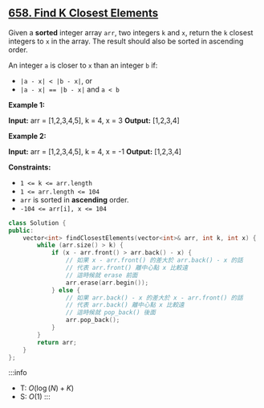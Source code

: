 ## [658\. Find K Closest Elements](https://leetcode.com/problems/find-k-closest-elements/)

Given a **sorted** integer array `arr`, two integers `k` and `x`, return the `k` closest integers to `x` in the array. The result should also be sorted in ascending order.

An integer `a` is closer to `x` than an integer `b` if:

- `|a - x| < |b - x|`, or
- `|a - x| == |b - x|` and `a < b`

**Example 1:**

**Input:** arr = \[1,2,3,4,5\], k = 4, x = 3
**Output:** \[1,2,3,4\]

**Example 2:**

**Input:** arr = \[1,2,3,4,5\], k = 4, x = -1
**Output:** \[1,2,3,4\]

**Constraints:**

- `1 <= k <= arr.length`
- `1 <= arr.length <= 104`
- `arr` is sorted in **ascending** order.
- `-104 <= arr[i], x <= 104`

```cpp
class Solution {
public:
    vector<int> findClosestElements(vector<int>& arr, int k, int x) {
        while (arr.size() > k) {
            if (x - arr.front() > arr.back() - x) {
                // 如果 x - arr.front() 的差大於 arr.back() - x 的話
                // 代表 arr.front() 離中心點 x 比較遠
                // 這時候就 erase 前面
                arr.erase(arr.begin());
            } else {
                // 如果 arr.back() - x 的差大於 x - arr.front() 的話
                // 代表 arr.back() 離中心點 x 比較遠
                // 這時候就 pop_back() 後面
                arr.pop_back();
            }
        }
        return arr;
    }
};
```

:::info
- T: $O(\log(N) + K)$
- S: $O(1)$
:::
